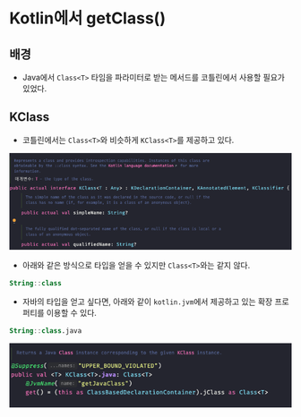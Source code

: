 # Kotlin에서 getClass()

## 배경

- Java에서 `Class<T>` 타임을 파라미터로 받는 메서드를 코틀린에서 사용할 필요가 있었다.

## KClass

- 코틀린에서는 `Class<T>`와 비슷하게 `KClass<T>`를 제공하고 있다.

![](assets/Pasted%20image%2020230221223252.png)

- 아래와 같은 방식으로 타입을 얻을 수 있지만 `Class<T>`와는 같지 않다.

```kotlin
String::class
```

- 자바의 타입을 얻고 싶다면, 아래와 같이 `kotlin.jvm`에서 제공하고 있는 확장 프로퍼티를 이용할 수 있다.

```kotlin
String::class.java
```

![](assets/Pasted%20image%2020230221223656.png)